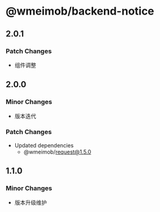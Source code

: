 # @wmeimob/backend-notice

## 2.0.1

### Patch Changes

- 组件调整

## 2.0.0

### Minor Changes

- 版本迭代

### Patch Changes

- Updated dependencies
  - @wmeimob/request@1.5.0

## 1.1.0

### Minor Changes

- 版本升级维护
